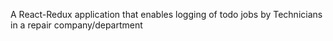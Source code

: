 A React-Redux application that enables logging of todo jobs by Technicians in a repair company/department
